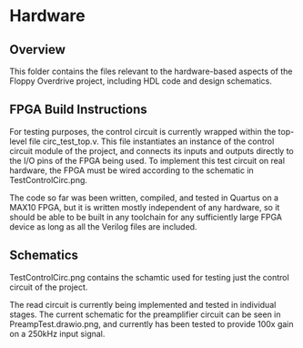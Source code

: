 # Hardware

## Overview

This folder contains the files relevant to the hardware-based aspects of the Floppy Overdrive project, including HDL code and design schematics.

## FPGA Build Instructions

For testing purposes, the control circuit is currently wrapped within the top-level file circ_test_top.v. This file instantiates an instance of the control circuit module of the project, and connects its inputs and outputs directly to the I/O pins of the FPGA being used. To implement this test circuit on real hardware, the FPGA must be wired according to the schematic in TestControlCirc.png. 

The code so far was been written, compiled, and tested in Quartus on a MAX10 FPGA, but it is written mostly independent of any hardware, so it should be able to be built in any toolchain for any sufficiently large FPGA device as long as all the Verilog files are included.

## Schematics

TestControlCirc.png contains the schamtic used for testing just the control circuit of the project.

The read circuit is currently being implemented and tested in individual stages. The current schematic for the preamplifier circuit can be seen in PreampTest.drawio.png, and currently has been tested to provide 100x gain on a 250kHz input signal.